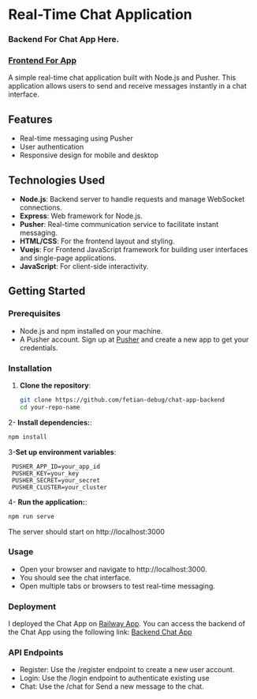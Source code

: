 # Real-Time Chat Application

### Backend For Chat App Here.
### [Frontend For App](https://github.com/fetian-debug/chat-app-frontend)
A simple real-time chat application built with Node.js and Pusher. This application allows users to send and receive messages instantly in a chat interface.

## Features

- Real-time messaging using Pusher
- User authentication
- Responsive design for mobile and desktop

## Technologies Used

- **Node.js**: Backend server to handle requests and manage WebSocket connections.
- **Express**: Web framework for Node.js.
- **Pusher**: Real-time communication service to facilitate instant messaging.
- **HTML/CSS**: For the frontend layout and styling.
- **Vuejs**: For Frontend JavaScript framework for building user interfaces and single-page applications. 
- **JavaScript**: For client-side interactivity.

## Getting Started

### Prerequisites

- Node.js and npm installed on your machine.
- A Pusher account. Sign up at [Pusher](https://pusher.com/) and create a new app to get your credentials.

### Installation

1. **Clone the repository**:

   ```bash
   git clone https://github.com/fetian-debug/chat-app-backend
   cd your-repo-name
   ```
2- **Install dependencies:**:

  ```bash
  npm install
  ```
3-**Set up environment variables**:

  ```plaintext
   PUSHER_APP_ID=your_app_id
   PUSHER_KEY=your_key
   PUSHER_SECRET=your_secret
   PUSHER_CLUSTER=your_cluster

  ```
4- **Run the application:**:

   ```bash
   npm run serve
   ```
  The server should start on http://localhost:3000

### Usage
- Open your browser and navigate to http://localhost:3000.
- You should see the chat interface.
- Open multiple tabs or browsers to test real-time messaging.


### Deployment

I deployed the Chat App on [Railway App](https://railway.app/). You can access the backend of the Chat App using the following link: [Backend Chat App](https://chat-app-backend-production-970c.up.railway.app/)

### API Endpoints

- Register: Use the /register endpoint to create a new user account.
- Login: Use the /login endpoint to authenticate existing use
- Chat: Use the /chat for Send a new message to the chat.
